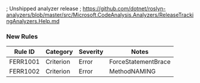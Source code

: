 ; Unshipped analyzer release
; https://github.com/dotnet/roslyn-analyzers/blob/master/src/Microsoft.CodeAnalysis.Analyzers/ReleaseTrackingAnalyzers.Help.md

### New Rules
Rule ID | Category | Severity | Notes
--------|----------|----------|-------
FERR1001 | Criterion | Error | ForceStatementBrace
FERR1002 | Criterion | Error | MethodNAMING